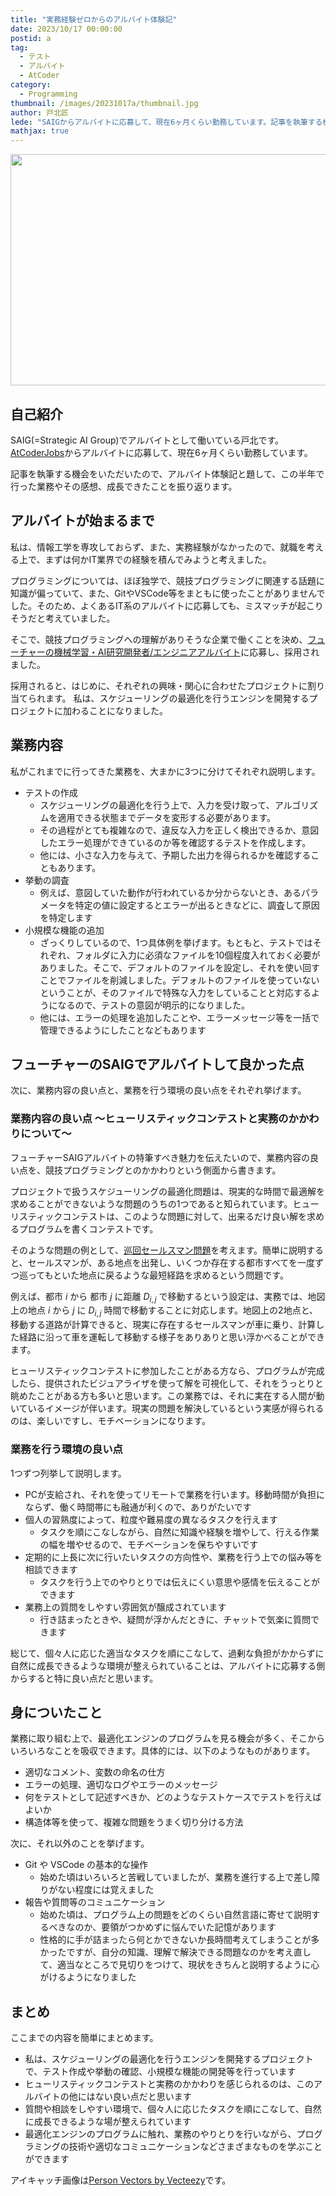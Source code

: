 ```yaml
---
title: "実務経験ゼロからのアルバイト体験記"
date: 2023/10/17 00:00:00
postid: a
tag:
  - テスト
  - アルバイト
  - AtCoder
category:
  - Programming
thumbnail: /images/20231017a/thumbnail.jpg
author: 戸北匠
lede: "SAIGからアルバイトに応募して、現在6ヶ月くらい勤務しています。記事を執筆する機会をいただいたので、アルバイト体験記と題して、この半年で行った業務やその感想、成長できたことを振り返ります。"
mathjax: true
---
```


<img src="/images/20231017a/Pixel_Working_11.jpg" alt="" width="900" height="370">

## 自己紹介

SAIG(=Strategic AI Group)でアルバイトとして働いている戸北です。[AtCoderJobs](https://jobs.atcoder.jp/)からアルバイトに応募して、現在6ヶ月くらい勤務しています。

記事を執筆する機会をいただいたので、アルバイト体験記と題して、この半年で行った業務やその感想、成長できたことを振り返ります。

## アルバイトが始まるまで

私は、情報工学を専攻しておらず、また、実務経験がなかったので、就職を考える上で、まずは何かIT業界での経験を積んでみようと考えました。

プログラミングについては、ほぼ独学で、競技プログラミングに関連する話題に知識が偏っていて、また、GitやVSCode等をまともに使ったことがありませんでした。そのため、よくあるIT系のアルバイトに応募しても、ミスマッチが起こりそうだと考えていました。

そこで、競技プログラミングへの理解がありそうな企業で働くことを決め、[フューチャーの機械学習・AI研究開発者/エンジニアアルバイト](https://jobs.atcoder.jp/offers/11)に応募し、採用されました。

採用されると、はじめに、それぞれの興味・関心に合わせたプロジェクトに割り当てられます。
私は、スケジューリングの最適化を行うエンジンを開発するプロジェクトに加わることになりました。

## 業務内容

私がこれまでに行ってきた業務を、大まかに3つに分けてそれぞれ説明します。

* テストの作成
  * スケジューリングの最適化を行う上で、入力を受け取って、アルゴリズムを適用できる状態までデータを変形する必要があります。
  * その過程がとても複雑なので、違反な入力を正しく検出できるか、意図したエラー処理ができているのか等を確認するテストを作成します。
  * 他には、小さな入力を与えて、予期した出力を得られるかを確認することもあります。
* 挙動の調査
  * 例えば、意図していた動作が行われているか分からないとき、あるパラメータを特定の値に設定するとエラーが出るときなどに、調査して原因を特定します
* 小規模な機能の追加
  * ざっくりしているので、1つ具体例を挙げます。もともと、テストではそれぞれ、フォルダに入力に必須なファイルを10個程度入れておく必要がありました。そこで、デフォルトのファイルを設定し、それを使い回すことでファイルを削減しました。デフォルトのファイルを使っていないということが、そのファイルで特殊な入力をしていることと対応するようになるので、テストの意図が明示的になりました。
  * 他には、エラーの処理を追加したことや、エラーメッセージ等を一括で管理できるようにしたことなどもあります

## フューチャーのSAIGでアルバイトして良かった点

次に、業務内容の良い点と、業務を行う環境の良い点をそれぞれ挙げます。

### 業務内容の良い点 ～ヒューリスティックコンテストと実務のかかわりについて～

フューチャーSAIGアルバイトの特筆すべき魅力を伝えたいので、業務内容の良い点を、競技プログラミングとのかかわりという側面から書きます。

プロジェクトで扱うスケジューリングの最適化問題は、現実的な時間で最適解を求めることができないような問題のうちの1つであると知られています。ヒューリスティックコンテストは、このような問題に対して、出来るだけ良い解を求めるプログラムを書くコンテストです。

そのような問題の例として、[巡回セールスマン問題](https://future-architect.github.io/articles/20211201a/)を考えます。簡単に説明すると、セールスマンが、ある地点を出発し、いくつか存在する都市すべてを一度ずつ巡ってもといた地点に戻るような最短経路を求めるという問題です。

例えば、都市 $i$ から 都市 $j$ に距離 $D_{i, j}$ で移動するという設定は、実務では、地図上の地点 $i$ から $j$ に $D_{i, j}$ 時間で移動することに対応します。地図上の2地点と、移動する道路が計算できると、現実に存在するセールスマンが車に乗り、計算した経路に沿って車を運転して移動する様子をありありと思い浮かべることができます。

ヒューリスティックコンテストに参加したことがある方なら、プログラムが完成したら、提供されたビジュアライザを使って解を可視化して、それをうっとりと眺めたことがある方も多いと思います。この業務では、それに実在する人間が動いているイメージが伴います。現実の問題を解決しているという実感が得られるのは、楽しいですし、モチベーションになります。

### 業務を行う環境の良い点

1つずつ列挙して説明します。

* PCが支給され、それを使ってリモートで業務を行います。移動時間が負担にならず、働く時間帯にも融通が利くので、ありがたいです
* 個人の習熟度によって、粒度や難易度の異なるタスクを行えます
  * タスクを順にこなしながら、自然に知識や経験を増やして、行える作業の幅を増やせるので、モチベーションを保ちやすいです
* 定期的に上長に次に行いたいタスクの方向性や、業務を行う上での悩み等を相談できます
  * タスクを行う上でのやりとりでは伝えにくい意思や感情を伝えることができます
* 業務上の質問をしやすい雰囲気が醸成されています
  * 行き詰まったときや、疑問が浮かんだときに、チャットで気楽に質問できます

総じて、個々人に応じた適当なタスクを順にこなして、過剰な負担がかからずに自然に成長できるような環境が整えられていることは、アルバイトに応募する側からすると特に良い点だと思います。

## 身についたこと

業務に取り組む上で、最適化エンジンのプログラムを見る機会が多く、そこからいろいろなことを吸収できます。具体的には、以下のようなものがあります。

* 適切なコメント、変数の命名の仕方
* エラーの処理、適切なログやエラーのメッセージ
* 何をテストとして記述すべきか、どのようなテストケースでテストを行えばよいか
* 構造体等を使って、複雑な問題をうまく切り分ける方法

次に、それ以外のことを挙げます。

* Git や VSCode の基本的な操作
  * 始めた頃はいろいろと苦戦していましたが、業務を進行する上で差し障りがない程度には覚えました
* 報告や質問等のコミュニケーション
  * 始めた頃は、プログラム上の問題をどのくらい自然言語に寄せて説明するべきなのか、要領がつかめずに悩んでいた記憶があります
  * 性格的に手が詰まったら何とかできないか長時間考えてしまうことが多かったですが、自分の知識、理解で解決できる問題なのかを考え直して、適当なところで見切りをつけて、現状をきちんと説明するように心がけるようになりました

## まとめ

ここまでの内容を簡単にまとめます。

* 私は、スケジューリングの最適化を行うエンジンを開発するプロジェクトで、テスト作成や挙動の確認、小規模な機能の開発等を行っています
* ヒューリスティックコンテストと実務のかかわりを感じられるのは、このアルバイトの他にはない良い点だと思います
* 質問や相談をしやすい環境で、個々人に応じたタスクを順にこなして、自然に成長できるような場が整えられています
* 最適化エンジンのプログラムに触れ、業務のやりとりを行いながら、プログラミングの技術や適切なコミュニケーションなどさまざまなものを学ぶことができます

アイキャッチ画像は<a href="https://www.vecteezy.com/free-vector/person">Person Vectors by Vecteezy</a>です。
